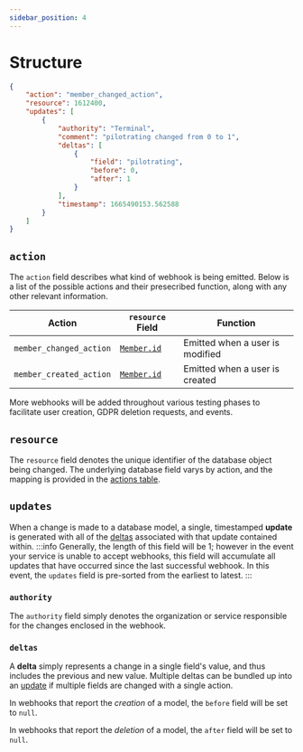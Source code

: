 ```yaml
---
sidebar_position: 4
---
```

# Structure

```json
{
    "action": "member_changed_action",
    "resource": 1612400,
    "updates": [
        {
            "authority": "Terminal",
            "comment": "pilotrating changed from 0 to 1",
            "deltas": [
                {
                    "field": "pilotrating",
                    "before": 0,
                    "after": 1
                }
            ],
            "timestamp": 1665490153.562588
        }
    ]
}
```

## `action`
The `action` field describes what kind of webhook is being emitted. Below is a list of the possible actions and their presecribed function, along with any other relevant information.

| Action                  | `resource` Field                         | Function                        |
|-------------------------|------------------------------------------|---------------------------------|
| `member_changed_action` | [`Member.id`](../Models/member#memberid) | Emitted when a user is modified |
| `member_created_action` | [`Member.id`](../Models/member#memberid) | Emitted when a user is created  |

More webhooks will be added throughout various testing phases to facilitate user creation, GDPR deletion requests, and events.

## `resource`
The `resource` field denotes the unique identifier of the database object being changed. The underlying database field varys by action, and the mapping is provided in the [actions table](#action).

## `updates`
When a change is made to a database model, a single, timestamped **update** is generated with all of the [deltas](#deltas) associated with that update contained within.
:::info
Generally, the length of this field will be 1; however in the event your service is unable to accept webhooks, this field will accumulate all updates that have occurred since the last successful webhook. In this event, the `updates` field is pre-sorted from the earliest to latest.
:::

### `authority`
The `authority` field simply denotes the organization or service responsible for the changes enclosed in the webhook.

### `deltas`
A **delta** simply represents a change in a single field's value, and thus includes the previous and new value. Multiple deltas can be bundled up into an [update](#updates) if multiple fields are changed with a single action.

In webhooks that report the *creation* of a model, the `before` field will be set to `null`.

In webhooks that report the *deletion* of a model, the `after` field will be set to `null`.